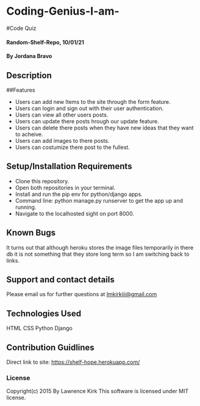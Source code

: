 # Coding-Genius-I-am-
#Code Quiz
#### Random-Shelf-Repo, 10/01/21
#### By Jordana Bravo
## Description

##Features
* Users can add new Items to the site through the form feature.
* Users can login and sign out with their user authentication.
* Users can view all other users posts.
* Users can update there posts hrough our update feature.
* Users can delete there posts when they have new ideas that they want to acheive.
* Users can add images to there posts.
* Users can costumize there post to the fullest.
## Setup/Installation Requirements
* Clone this repository.
* Open both repositories in your terminal.
* Install and run the pip env for python/django apps.
* Command line: python manage.py runserver to get the app up and running.
* Navigate to the localhosted sight on port 8000.
## Known Bugs
It turns out that although heroku stores the image files temporarily in there db it is not something that they store long term so I am switching back to links.
## Support and contact details
Please email us for further questions at lmkirkiii@gmail.com
## Technologies Used
HTML
CSS
Python
Django
## Contribution Guidlines
Direct link to site:
https://shelf-hope.herokuapp.com/
### License
Copyright(c) 2015 By Lawrence Kirk
This software is licensed under MIT license.

